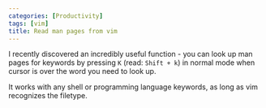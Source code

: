 ```yaml
---
categories: [Productivity]
tags: [vim]
title: Read man pages from vim
---
```


I recently discovered an incredibly useful function - you can look up man pages for keywords by pressing `K` (read: `Shift + k`) in normal mode when cursor is over the word you need to look up.

It works with any shell or programming language keywords, as long as vim recognizes the filetype.
